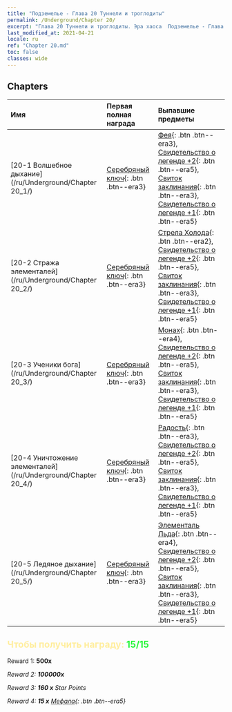 ```yaml
---
title: "Подземелье - Глава 20 Туннели и троглодиты"
permalink: /Underground/Chapter 20/
excerpt: "Глава 20 Туннели и троглодиты. Эра хаоса  Подземелье - Глава 20. Туннели и троглодиты"
last_modified_at: 2021-04-21
locale: ru
ref: "Chapter 20.md"
toc: false
classes: wide
---
```


## Chapters

  | Имя |  Первая полная награда | Выпавшие предметы |
  |:------------|:------------|:------------| 
  | [20-1 Волшебное дыхание](/ru/Underground/Chapter 20_1/) | [Серебряный ключ](/ru/Items/con_693/){: .btn .btn--era3} | [Фея](/ru/Items/unt_262/){: .btn .btn--era3}, [Свидетельство о легенде +2](/ru/Items/mat_81/){: .btn .btn--era5}, [Свиток заклинания](/ru/Items/con_694/){: .btn .btn--era3}, [Свидетельство о легенде +1](/ru/Items/mat_74/){: .btn .btn--era5} |
  | [20-2 Стража элементалей](/ru/Underground/Chapter 20_2/) | [Серебряный ключ](/ru/Items/con_693/){: .btn .btn--era3} | [Стрела Холода](/ru/Items/her_431/){: .btn .btn--era2}, [Свидетельство о легенде +2](/ru/Items/mat_81/){: .btn .btn--era5}, [Свиток заклинания](/ru/Items/con_694/){: .btn .btn--era3}, [Свидетельство о легенде +1](/ru/Items/mat_74/){: .btn .btn--era5} |
  | [20-3 Ученики бога](/ru/Underground/Chapter 20_3/) | [Серебряный ключ](/ru/Items/con_693/){: .btn .btn--era3} | [Монах](/ru/Items/unt_194/){: .btn .btn--era4}, [Свидетельство о легенде +2](/ru/Items/mat_81/){: .btn .btn--era5}, [Свиток заклинания](/ru/Items/con_694/){: .btn .btn--era3}, [Свидетельство о легенде +1](/ru/Items/mat_74/){: .btn .btn--era5} |
  | [20-4 Уничтожение элементалей](/ru/Underground/Chapter 20_4/) | [Серебряный ключ](/ru/Items/con_693/){: .btn .btn--era3} | [Радость](/ru/Items/her_424/){: .btn .btn--era3}, [Свидетельство о легенде +2](/ru/Items/mat_81/){: .btn .btn--era5}, [Свиток заклинания](/ru/Items/con_694/){: .btn .btn--era3}, [Свидетельство о легенде +1](/ru/Items/mat_74/){: .btn .btn--era5} |
  | [20-5 Ледяное дыхание](/ru/Underground/Chapter 20_5/) | [Серебряный ключ](/ru/Items/con_693/){: .btn .btn--era3} | [Элементаль Льда](/ru/Items/unt_264/){: .btn .btn--era4}, [Свидетельство о легенде +2](/ru/Items/mat_81/){: .btn .btn--era5}, [Свиток заклинания](/ru/Items/con_694/){: .btn .btn--era3}, [Свидетельство о легенде +1](/ru/Items/mat_74/){: .btn .btn--era5} |


## <span style="color: #ffeea0">Чтобы получить награду: </span><span style="color: #27f73a">15/15</span>

 Reward 1:  **500x** <i class="fas fa-gem"/>

 Reward 2:  **100000x** <i class="fas fa-coins"/>

 Reward 3: **160 x** Star Points

 Reward 4: **15 x** [Мефала](/ru/Items/her_367/){: .btn .btn--era5}

